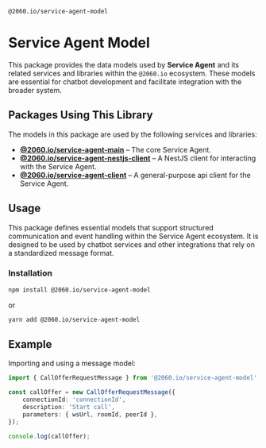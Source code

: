 `@2060.io/service-agent-model`
# Service Agent Model

This package provides the data models used by **Service Agent** and its related services and libraries within the `@2060.io` ecosystem. These models are essential for chatbot development and facilitate integration with the broader system.

## Packages Using This Library

The models in this package are used by the following services and libraries:

- **[@2060.io/service-agent-main](../../README.md)** – The core Service Agent.
- **[@2060.io/service-agent-nestjs-client](../nestjs-client/README.md)** – A NestJS client for interacting with the Service Agent.
- **[@2060.io/service-agent-client](../client/README.md)** – A general-purpose api client for the Service Agent.


## Usage

This package defines essential models that support structured communication and event handling within the Service Agent ecosystem. It is designed to be used by chatbot services and other integrations that rely on a standardized message format.

### Installation

```sh
npm install @2060.io/service-agent-model
```
or
```sh
yarn add @2060.io/service-agent-model
```

## Example

Importing and using a message model:

```typescript
import { CallOfferRequestMessage } from '@2060.io/service-agent-model';

const callOffer = new CallOfferRequestMessage({
    connectionId: 'connectionId',
    description: 'Start call',
    parameters: { wsUrl, roomId, peerId },
});

console.log(callOffer);
```
